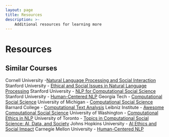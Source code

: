 ```yaml
---
layout: page
title: Resources
description: >-
    Additional resources for learning more
---
```


# Resources

## Similar Courses

Cornell University -[Natural Language Processing and Social Interaction](https://www.cs.cornell.edu/courses/cs6742/2019fa/)
Stanford University - [Ethical and Social Issues in Natural Language Processing](https://web.stanford.edu/class/cs384/)
Stanford University - [NLP for Computational Social Science](http://web.stanford.edu/class/cs224c/)
Stanford University - [Human-Centered NLP](http://web.stanford.edu/class/cs329x/)
Georgia Tech - [Computational Social Science](https://www.cc.gatech.edu/classes/AY2021/cs6471_spring//#schedule)
University of Michigan - [Computational Social Science](https://um-css.github.io/pages/syllabus.html#syllabus)
Barnard College - [Computational Text Analysis](http://coms2710.barnard.edu/schedule.html#now)
Leibniz Institute - [Awesome Computational Social Science](https://github.com/gesiscss/awesome-computational-social-science)
University of Washington - [Computational Ethics in NLP](https://courses.cs.washington.edu/courses/cse599d1/22wi/)
University of Toronto - [Topics in Computational Social Science: AI, Data, and Society](http://www.cs.toronto.edu/~ashton/csc2552/)
Johns Hopkins University - [AI Ethics and Social Impact](http://ai-ethics-601-770.cs.jhu.edu/fa2023/)
Carnegie Mellon University - [Human-Centered NLP](https://www.cs.cmu.edu/~sherryw/courses/2023s-hcnlp.html)
